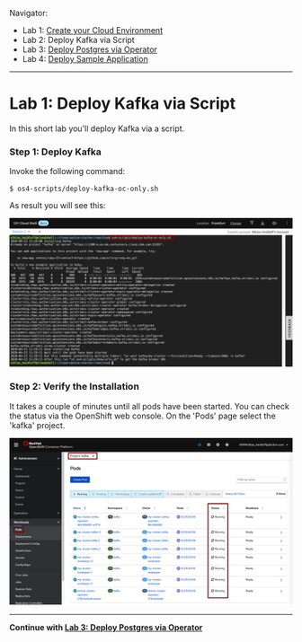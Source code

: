 Navigator:
* Lab 1: [Create your Cloud Environment](labs/lab1.md)
* Lab 2: Deploy Kafka via Script
* Lab 3: [Deploy Postgres via Operator](labs/lab3.md)
* Lab 4: [Deploy Sample Application](labs/lab4.md)

---

# Lab 1: Deploy Kafka via Script

In this short lab you'll deploy Kafka via a script.

### Step 1: Deploy Kafka

Invoke the following command:

```
$ os4-scripts/deploy-kafka-oc-only.sh 
```

As result you will see this:

![kafka deployment](../images/kafka-deployment.png)


### Step 2: Verify the Installation 

It takes a couple of minutes until all pods have been started. You can check the status via the OpenShift web console. On the 'Pods' page select the 'kafka' project.

![kafka deployment](../images/kafka-deployment2.png)

---

__Continue with [Lab 3: Deploy Postgres via Operator](lab3.md)__
